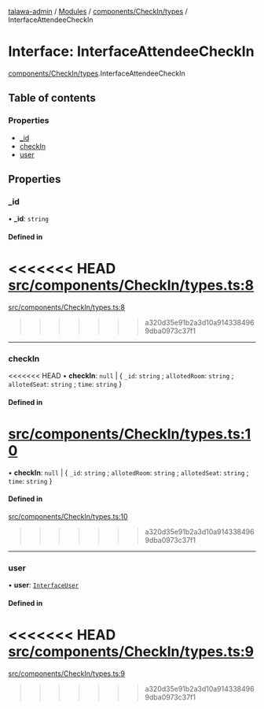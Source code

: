 [talawa-admin](../README.md) / [Modules](../modules.md) / [components/CheckIn/types](../modules/components_CheckIn_types.md) / InterfaceAttendeeCheckIn

# Interface: InterfaceAttendeeCheckIn

[components/CheckIn/types](../modules/components_CheckIn_types.md).InterfaceAttendeeCheckIn

## Table of contents

### Properties

- [\_id](components_CheckIn_types.InterfaceAttendeeCheckIn.md#_id)
- [checkIn](components_CheckIn_types.InterfaceAttendeeCheckIn.md#checkin)
- [user](components_CheckIn_types.InterfaceAttendeeCheckIn.md#user)

## Properties

### \_id

• **\_id**: `string`

#### Defined in

<<<<<<< HEAD
[src/components/CheckIn/types.ts:8](https://github.com/PalisadoesFoundation/talawa-admin/blob/12d9229/src/components/CheckIn/types.ts#L8)
=======
[src/components/CheckIn/types.ts:8](https://github.com/PalisadoesFoundation/talawa-admin/blob/b619a0d/src/components/CheckIn/types.ts#L8)
>>>>>>> a320d35e91b2a3d10a9143384969dba0973c37f1

___

### checkIn

<<<<<<< HEAD
• **checkIn**: ``null`` \| \{ `_id`: `string` ; `allotedRoom`: `string` ; `allotedSeat`: `string` ; `time`: `string`  \}

#### Defined in

[src/components/CheckIn/types.ts:10](https://github.com/PalisadoesFoundation/talawa-admin/blob/12d9229/src/components/CheckIn/types.ts#L10)
=======
• **checkIn**: ``null`` \| { `_id`: `string` ; `allotedRoom`: `string` ; `allotedSeat`: `string` ; `time`: `string`  }

#### Defined in

[src/components/CheckIn/types.ts:10](https://github.com/PalisadoesFoundation/talawa-admin/blob/b619a0d/src/components/CheckIn/types.ts#L10)
>>>>>>> a320d35e91b2a3d10a9143384969dba0973c37f1

___

### user

• **user**: [`InterfaceUser`](components_CheckIn_types.InterfaceUser.md)

#### Defined in

<<<<<<< HEAD
[src/components/CheckIn/types.ts:9](https://github.com/PalisadoesFoundation/talawa-admin/blob/12d9229/src/components/CheckIn/types.ts#L9)
=======
[src/components/CheckIn/types.ts:9](https://github.com/PalisadoesFoundation/talawa-admin/blob/b619a0d/src/components/CheckIn/types.ts#L9)
>>>>>>> a320d35e91b2a3d10a9143384969dba0973c37f1
